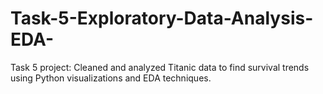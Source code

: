# Task-5-Exploratory-Data-Analysis-EDA-
Task 5 project: Cleaned and analyzed Titanic data to find survival trends using Python visualizations and EDA techniques.
